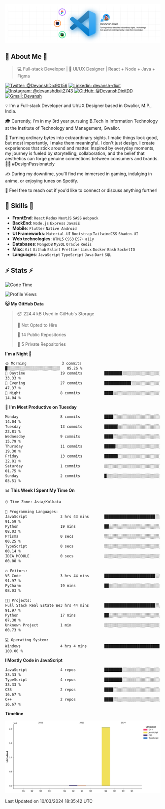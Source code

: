 ![Banner](./Banner.png)

## 👋 About Me 👋

> 💻 Full-stack Developer | 🎨 UI/UX Designer | React + Node + Java + Figma

[![Twitter: @DevanshDix90156](https://img.shields.io/twitter/follow/DevanshDix90156?style=social)](https://twitter.com/DevanshDix90156)
[![Linkedin: devansh-dixit](https://img.shields.io/badge/-Devansh%20Dixit-blue?style=flat-square&logo=Linkedin&logoColor=white&link=https://www.linkedin.com/in/devanshsk/)](https://www.linkedin.com/in/DevanshDixit27/)
[![Instagram: @devanshdixit2743](https://img.shields.io/badge/-devanshdixit2743-E4405F?style=flat-square&logo=instagram&logoColor=white)](https://instagram.com/devanshdixit2743)
[![GitHub: @DevanshDixitDD](https://img.shields.io/github/followers/DevanshDixitDD?label=follow&style=social)](https://github.com/DevanshDixitDD)
[![Gmail: Devansh](https://img.shields.io/badge/Gmail-D14836?style=flat-square&logo=gmail&logoColor=white)](mailto:devanshdixit2743@gmail.com)

💡  I'm a Full-stack Developer and UI/UX Designer based in Gwalior, M.P., India.

🎓  Currently, I'm in my 3rd year pursuing B.Tech in Information Technology at the Institute of Technology and Management, Gwalior.

🌱  Turning ordinary bytes into extraordinary sights. I make things look good, but most importantly, I make them meaningful. I don't just design. I create experiences that stick around and matter. Inspired by everyday moments, my journey is fueled by storytelling, collaboration, and the belief that aesthetics can forge genuine connections between consumers and brands. 🌟✨ #DesignPassionately

✍️  During my downtime, you'll find me immersed in gaming, indulging in anime, or enjoying tunes on Spotify.

💬  Feel free to reach out if you'd like to connect or discuss anything further!

##  🎉 Skills  🎉
- **FrontEnd**: `React` `Redux` `NextJS` `SASS` `Webpack`
- **BackEnd**: `Node.js` `Express` `JavaEE`
- **Mobile**:  `Flutter` `Native Android`
- **UI Frameworks**: `Material-UI` `Bootstrap` `TailwindCSS` `Shadcn-UI`
- **Web technologies**: `HTML5` `CSS3` `ES7+` `a11y`
- **Databases**: `MongoDB` `MySQL` `Oracle` `Redis`
- **Misc**: `Git` `Github` `Eslint` `Prettier` `Linux` `Docker` `Bash` `SocketIO`
- **Languages**: `JavaScript` `TypeScript` `Java` `Dart` `SQL`

## ⚡ Stats ⚡
<!--START_SECTION:waka-->
![Code Time](http://img.shields.io/badge/Code%20Time-52%20hrs%2021%20mins-blue)

![Profile Views](http://img.shields.io/badge/Profile%20Views-41-blue)

**🐱 My GitHub Data** 

> 📦 224.4 kB Used in GitHub's Storage 
 > 
> 🚫 Not Opted to Hire
 > 
> 📜 14 Public Repositories 
 > 
> 🔑 5 Private Repositories 
 > 
**I'm a Night 🦉** 

```text
🌞 Morning                3 commits           █░░░░░░░░░░░░░░░░░░░░░░░░   05.26 % 
🌆 Daytime                19 commits          ████████░░░░░░░░░░░░░░░░░   33.33 % 
🌃 Evening                27 commits          ████████████░░░░░░░░░░░░░   47.37 % 
🌙 Night                  8 commits           ████░░░░░░░░░░░░░░░░░░░░░   14.04 % 
```
📅 **I'm Most Productive on Tuesday** 

```text
Monday                   8 commits           ████░░░░░░░░░░░░░░░░░░░░░   14.04 % 
Tuesday                  13 commits          ██████░░░░░░░░░░░░░░░░░░░   22.81 % 
Wednesday                9 commits           ████░░░░░░░░░░░░░░░░░░░░░   15.79 % 
Thursday                 11 commits          █████░░░░░░░░░░░░░░░░░░░░   19.30 % 
Friday                   13 commits          ██████░░░░░░░░░░░░░░░░░░░   22.81 % 
Saturday                 1 commits           ░░░░░░░░░░░░░░░░░░░░░░░░░   01.75 % 
Sunday                   2 commits           █░░░░░░░░░░░░░░░░░░░░░░░░   03.51 % 
```


📊 **This Week I Spent My Time On** 

```text
🕑︎ Time Zone: Asia/Kolkata

💬 Programming Languages: 
JavaScript               3 hrs 43 mins       ███████████████████████░░   91.59 % 
Python                   19 mins             ██░░░░░░░░░░░░░░░░░░░░░░░   08.03 % 
Prisma                   0 secs              ░░░░░░░░░░░░░░░░░░░░░░░░░   00.25 % 
TypeScript               0 secs              ░░░░░░░░░░░░░░░░░░░░░░░░░   00.14 % 
IDEA_MODULE              0 secs              ░░░░░░░░░░░░░░░░░░░░░░░░░   00.00 % 

🔥 Editors: 
VS Code                  3 hrs 44 mins       ███████████████████████░░   91.97 % 
PyCharm                  19 mins             ██░░░░░░░░░░░░░░░░░░░░░░░   08.03 % 

🐱‍💻 Projects: 
Full Stack Real Estate We3 hrs 44 mins       ███████████████████████░░   91.97 % 
Python                   17 mins             ██░░░░░░░░░░░░░░░░░░░░░░░   07.30 % 
Unknown Project          1 min               ░░░░░░░░░░░░░░░░░░░░░░░░░   00.73 % 

💻 Operating System: 
Windows                  4 hrs 4 mins        █████████████████████████   100.00 % 
```

**I Mostly Code in JavaScript** 

```text
JavaScript               4 repos             ████████░░░░░░░░░░░░░░░░░   33.33 % 
TypeScript               4 repos             ████████░░░░░░░░░░░░░░░░░   33.33 % 
CSS                      2 repos             ████░░░░░░░░░░░░░░░░░░░░░   16.67 % 
C++                      2 repos             ████░░░░░░░░░░░░░░░░░░░░░   16.67 % 
```



**Timeline**

![Lines of Code chart](https://raw.githubusercontent.com/DevanshDixitDD/DevanshDixitDD/main/assets/bar_graph.png)


 Last Updated on 10/03/2024 18:35:42 UTC
<!--END_SECTION:waka-->
